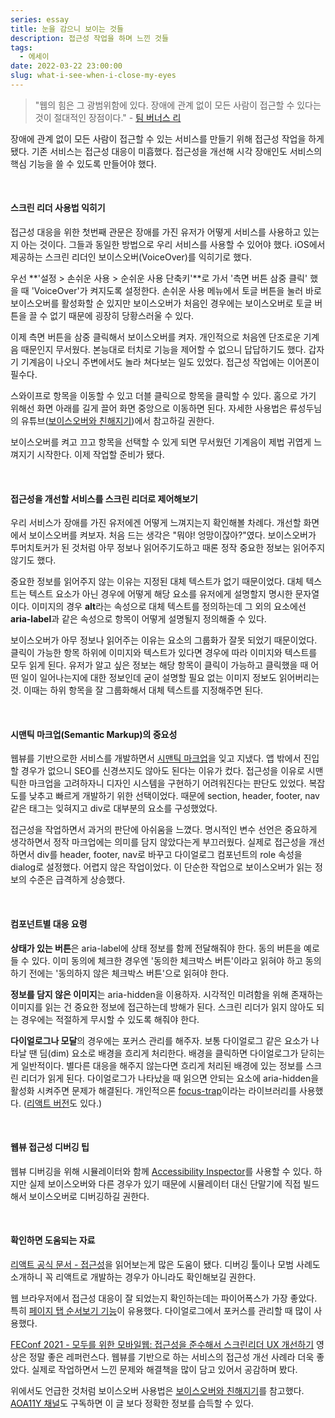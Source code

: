 ```yaml
---
series: essay
title: 눈을 감으니 보이는 것들
description: 접근성 작업을 하며 느낀 것들
tags:
  - 에세이
date: 2022-03-22 23:00:00
slug: what-i-see-when-i-close-my-eyes
---
```


> "웹의 힘은 그 광범위함에 있다. 장애에 관계 없이 모든 사람이 접근할 수 있다는 것이 절대적인 장점이다." - [팀 버너스 리](https://www.w3.org/Press/IPO-announce)

장애에 관계 없이 모든 사람이 접근할 수 있는 서비스를 만들기 위해 접근성 작업을 하게 됐다. 기존 서비스는 접근성 대응이 미흡했다. 접근성을 개선해 시각 장애인도 서비스의 핵심 기능을 쓸 수 있도록 만들어야 했다.

<br/>

#### 스크린 리더 사용법 익히기

접근성 대응을 위한 첫번째 관문은 장애를 가진 유저가 어떻게 서비스를 사용하고 있는지 아는 것이다. 그들과 동일한 방법으로 우리 서비스를 사용할 수 있어야 했다. iOS에서 제공하는 스크린 리더인 보이스오버(VoiceOver)를 익히기로 했다.

우선 **'설정 > 손쉬운 사용 > 순쉬운 사용 단축키'**로 가서 '측면 버튼 삼중 클릭' 했을 때 'VoiceOver'가 켜지도록 설정한다. 손쉬운 사용 메뉴에서 토글 버튼을 눌러 바로 보이스오버를 활성화할 순 있지만 보이스오버가 처음인 경우에는 보이스오버로 토글 버튼을 끌 수 없기 때문에 굉장히 당황스러울 수 있다.

이제 측면 버튼을 삼중 클릭해서 보이스오버를 켜자. 개인적으로 처음엔 단조로운 기계음 때문인지 무서웠다. 본능대로 터치로 기능을 제어할 수 없으니 답답하기도 했다. 갑자기 기계음이 나오니 주변에서도 놀라 쳐다보는 일도 있었다. 접근성 작업에는 이어폰이 필수다.

스와이프로 항목을 이동할 수 있고 더블 클릭으로 항목을 클릭할 수 있다. 홈으로 가기 위해선 화면 아래를 길게 끌어 화면 중앙으로 이동하면 된다. 자세한 사용법은 류성두님의 유튜브([보이스오버와 친해지기](https://youtu.be/M3JF7ZJixaY))에서 참고하길 권한다.

보이스오버를 켜고 끄고 항목을 선택할 수 있게 되면 무서웠던 기계음이 제법 귀엽게 느껴지기 시작한다. 이제 작업할 준비가 됐다.

<br/>

#### 접근성을 개선할 서비스를 스크린 리더로 제어해보기

우리 서비스가 장애를 가진 유저에겐 어떻게 느껴지는지 확인해볼 차례다. 개선할 화면에서 보이스오버를 켜보자. 처음 드는 생각은 "뭐야! 엉망이잖아?"였다. 보이스오버가 투머치토커가 된 것처럼 아무 정보나 읽어주기도하고 때론 정작 중요한 정보는 읽어주지 않기도 했다.

중요한 정보를 읽어주지 않는 이유는 지정된 대체 텍스트가 없기 때문이었다. 대체 텍스트는 텍스트 요소가 아닌 경우에 어떻게 해당 요소를 유저에게 설명할지 명시한 문자열이다. 이미지의 경우 **alt**라는 속성으로 대체 텍스트를 정의하는데 그 외의 요소에선 **aria-label**과 같은 속성으로 항목이 어떻게 설명될지 정의해줄 수 있다.

보이스오버가 아무 정보나 읽어주는 이유는 요소의 그룹화가 잘못 되었기 때문이었다. 클릭이 가능한 항목 하위에 이미지와 텍스트가 있다면 경우에 따라 이미지와 텍스트를 모두 읽게 된다. 유저가 알고 싶은 정보는 해당 항목이 클릭이 가능하고 클릭했을 때 어떤 일이 일어나는지에 대한 정보인데 굳이 설명할 필요 없는 이미지 정보도 읽어버리는 것. 이때는 하위 항목을 잘 그룹화해서 대체 텍스트를 지정해주면 된다.

<br/>

#### 시맨틱 마크업(Semantic Markup)의 중요성

웹뷰를 기반으로한 서비스를 개발하면서 [시맨틱 마크업](https://developer.mozilla.org/ko/docs/Glossary/Semantics#html_%EC%8B%9C%EB%A7%A8%ED%8B%B1)을 잊고 지냈다. 앱 밖에서 진입할 경우가 없으니 SEO를 신경쓰지도 않아도 된다는 이유가 컸다. 접근성을 이유로 시맨틱한 마크업을 고려하자니 디자인 시스템을 구현하기 어려워진다는 판단도 있었다. 복잡도를 낮추고 빠르게 개발하기 위한 선택이었다. 때문에 section, header, footer, nav 같은 태그는 잊혀지고 div로 대부분의 요소를 구성했었다.

접근성을 작업하면서 과거의 판단에 아쉬움을 느꼈다. 명시적인 변수 선언은 중요하게 생각하면서 정작 마크업에는 의미를 담지 않았다는게 부끄러웠다. 실제로 접근성을 개선하면서 div를 header, footer, nav로 바꾸고 다이얼로그 컴포넌트의 role 속성을 dialog로 설정했다. 어렵지 않은 작업이었다. 이 단순한 작업으로 보이스오버가 읽는 정보의 수준은 급격하게 상승했다.

<br/>

#### 컴포넌트별 대응 요령

**상태가 있는 버튼**은 aria-label에 상태 정보를 함께 전달해줘야 한다. 동의 버튼을 예로 들 수 있다. 이미 동의에 체크한 경우엔 '동의한 체크박스 버튼'이라고 읽혀야 하고 동의하기 전에는 '동의하지 않은 체크박스 버튼'으로 읽혀야 한다.

**정보를 담지 않은 이미지**는 aria-hidden을 이용하자. 시각적인 미려함을 위해 존재하는 이미지를 읽는 건 중요한 정보에 접근하는데 방해가 된다. 스크린 리더가 읽지 않아도 되는 경우에는 적절하게 무시할 수 있도록 해줘야 한다.

**다이얼로그나 모달**의 경우에는 포커스 관리를 해주자. 보통 다이얼로그 같은 요소가 나타날 땐 딤(dim) 요소로 배경을 흐리게 처리한다. 배경을 클릭하면 다이얼로그가 닫히는게 일반적이다. 별다른 대응을 해주지 않는다면 흐리게 처리된 배경에 있는 정보를 스크린 리더가 읽게 된다. 다이얼로그가 나타났을 때 읽으면 안되는 요소에 aria-hidden을 활성화 시켜주면 문제가 해결된다. 개인적으론 [focus-trap](https://github.com/focus-trap/focus-trap)이라는 라이브러리를 사용했다. ([리액트 버전](https://github.com/focus-trap/focus-trap-react)도 있다.)

<br/>

#### 웹뷰 접근성 디버깅 팁

웹뷰 디버깅을 위해 시뮬레이터와 함께 [Accessibility Inspector](https://www.google.com/url?sa=t&rct=j&q=&esrc=s&source=web&cd=&ved=2ahUKEwifsLe2rdn2AhVkr1YBHd6lCn0QFnoECAcQAQ&url=https%3A%2F%2Fdeveloper.apple.com%2Flibrary%2Farchive%2Fdocumentation%2FAccessibility%2FConceptual%2FAccessibilityMacOSX%2FOSXAXTestingApps.html&usg=AOvVaw3Lkph0N6r8lYvQRvz5siyi)를 사용할 수 있다. 하지만 실제 보이스오버와 다른 경우가 있기 때문에 시뮬레이터 대신 단말기에 직접 빌드해서 보이스오버로 디버깅하길 권한다.

<br/>

#### 확인하면 도움되는 자료

[리액트 공식 문서 - 접근성](https://ko.reactjs.org/docs/accessibility.html)을 읽어보는게 많은 도움이 됐다. 디버깅 툴이나 모범 사례도 소개하니 꼭 리액트로 개발하는 경우가 아니라도 확인해보길 권한다.

웹 브라우저에서 접근성 대응이 잘 되었는지 확인하는데는 파이어폭스가 가장 좋았다. 특히 [페이지 탭 순서보기 기능](https://developer.mozilla.org/ko/docs/Tools/Accessibility_inspector#show_web_page_tabbing_order)이 유용했다. 다이얼로그에서 포커스를 관리할 때 많이 사용했다.

[FEConf 2021 - 모두를 위한 모바일웹: 접근성을 준수해서 스크린리더 UX 개선하기](https://www.youtube.com/watch?v=tKj3xsXy9KM) 영상은 정말 좋은 레퍼런스다. 웹뷰를 기반으로 하는 서비스의 접근성 개선 사례라 더욱 좋았다. 실제로 작업하면서 느낀 문제와 해결책을 많이 담고 있어서 공감하며 봤다.

위에서도 언급한 것처럼 보이스오버 사용법은 [보이스오버와 친해지기](https://youtu.be/M3JF7ZJixaY)를 참고했다. [AOA11Y 채널](https://www.youtube.com/c/AOA11Y)도 구독하면 이 글 보다 정확한 정보를 습득할 수 있다.
